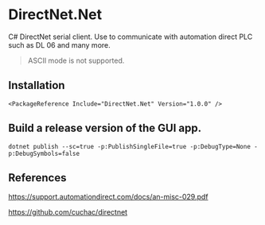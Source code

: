 # DirectNet.Net

C# DirectNet serial client. Use to communicate with automation direct PLC such as DL 06 and many more.

> ASCII mode is not supported.

## Installation

```
<PackageReference Include="DirectNet.Net" Version="1.0.0" />
```

## Build a release version of the GUI app.

```
dotnet publish --sc=true -p:PublishSingleFile=true -p:DebugType=None -p:DebugSymbols=false
```

## References

https://support.automationdirect.com/docs/an-misc-029.pdf

https://github.com/cuchac/directnet
